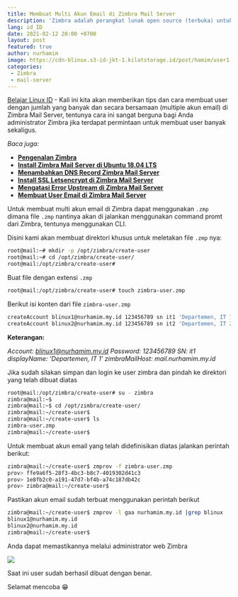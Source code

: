 ```yaml
---
title: Membuat Multi Akun Email di Zimbra Mail Server
description: 'Zimbra adalah perangkat lunak open source (terbuka) untuk kolaborasi email yang sering digunakan untuk membangun sebuah mail server dan sangat terkemuka didunia.'
lang: id_ID
date: 2021-02-12 20:00 +0700
layout: post
featured: true
author: nurhamim
image: https://cdn-blinux.s3-id-jkt-1.kilatstorage.id/post/hamim/user1-zimbra.png
categories:
 - Zimbra
 - mail-server
---
```


[Belajar Linux ID](https://belajarlinux.id) - Kali ini kita akan memberikan tips dan cara membuat user dengan jumlah yang banyak dan secara bersamaan (multiple akun email) di Zimbra Mail Server, tentunya cara ini sangat berguna bagi Anda administrator Zimbra jika terdapat permintaan untuk membuat user banyak sekaligus. 

*Baca juga:*

- **[Pengenalan Zimbra](https://belajarlinux.id/pengenalan-zimbra/)**
- **[Install Zimbra Mail Server di Ubuntu 18.04 LTS](https://belajarlinux.id/install-zimbra-di-ubuntu-18.04/)**
- **[Menambahkan DNS Record Zimbra Mail Server](https://belajarlinux.id/menambahkan-dns-record-zimbra-mail-server/)**
- **[Install SSL Letsencrypt di Zimbra Mail Server](https://belajarlinux.id/install-ssl-letsencrypt-di-zimbra-mail-server/)**
- **[Mengatasi Error Upstream di Zimbra Mail Server](https://belajarlinux.id/mengatasi-error-upstream-di-zimbra-mail-server/)**
- **[Membuat User Email di Zimbra Mail Server](https://belajarlinux.id/membuat-user-email-di-zimbra-mail-server/)**

Untuk membuat multi akun email di Zimbra dapat menggunakan `.zmp` dimana file `.zmp` nantinya akan di jalankan menggunakan command promt dari Zimbra, tentunya menggunakan CLI. 

Disini kami akan membuat direktori khusus untuk meletakan file `.zmp` nya: 

```bash
root@mail:~# mkdir -p /opt/zimbra/create-user
root@mail:~# cd /opt/zimbra/create-user/
root@mail:/opt/zimbra/create-user#
```

Buat file dengan extensi `.zmp`

```bash
root@mail:/opt/zimbra/create-user# touch zimbra-user.zmp
```

Berikut isi konten dari file `zimbra-user.zmp`

```bash
createAccount blinux1@nurhamim.my.id 123456789 sn it1 'Departemen, IT 1' zimbraMailHost mail.nurhamim.my.id
createAccount blinux2@nurhamim.my.id 123456789 sn it2 'Departemen, IT 2' zimbraMailHost mail.nurhamim.my.id
```

**Keterangan:**

*Account: blinux1@nurhamim.my.id*
*Password: 123456789*
*SN: it1*
*displayName: 'Departemen, IT 1'*
*zimbraMailHost: mail.nurhamim.my.id*

Jika sudah silakan simpan dan login ke user zimbra dan pindah ke direktori yang telah dibuat diatas

```bash
root@mail:/opt/zimbra/create-user# su - zimbra
zimbra@mail:~$
zimbra@mail:~$ cd /opt/zimbra/create-user/
zimbra@mail:~/create-user$
zimbra@mail:~/create-user$ ls
zimbra-user.zmp
zimbra@mail:~/create-user$
```

Untuk membuat akun email yang telah didefinisikan diatas jalankan perintah berikut:

```bash
zimbra@mail:~/create-user$ zmprov -f zimbra-user.zmp
prov> ffe9a6f5-28f3-4bc3-b8c7-4019302d41c3
prov> 1e8fb2c0-a191-47d7-bf4b-a74c187db42c
prov> zimbra@mail:~/create-user$
```

Pastikan akun email sudah terbuat menggunakan perintah berikut

```bash
zimbra@mail:~/create-user$ zmprov -l gaa nurhamim.my.id |grep blinux
blinux1@nurhamim.my.id
blinux2@nurhamim.my.id
zimbra@mail:~/create-user$
```

Anda dapat memastikannya melalui administrator web Zimbra 

![](https://cdn-blinux.s3-id-jkt-1.kilatstorage.id/post/hamim/mul2.png)

Saat ini user sudah berhasil dibuat dengan benar. 

Selamat mencoba 😁